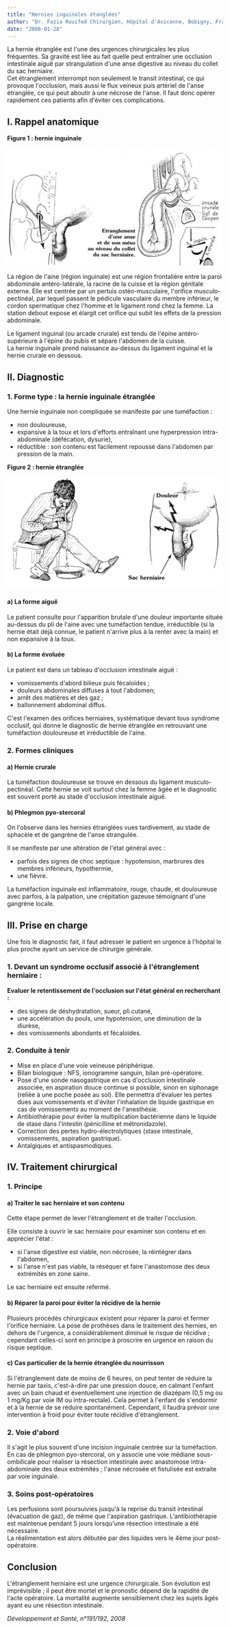 ```yaml
---
title: "Hernies inguinales étanglées"
author: "Dr. Fazia Rouifed Chirurgien, Hôpital d'Avicenne, Bobigny, France."
date: "2008-01-28"
---
```


La hernie étranglée est l'une des urgences chirurgicales les plus fréquentes. Sa gravité est liée au fait quelle peut entraîner une occlusion intestinale aiguë par strangulation d'une anse digesti­ve au niveau du collet du sac herniaire.  
Cet étranglement interrompt non seulement le transit intestinal, ce qui provoque l'occlusion, mais aussi le flux veineux puis artériel de l'anse étranglée, ce qui peut aboutir à une nécrose de l'anse. Il faut donc opérer rapidement ces patients afin d'éviter ces complications.
## I. Rappel anatomique

**Figure 1 : hernie inguinale**

![](image002-7.jpg)


La région de l'aine (région inguinale) est une région frontalière entre la paroi abdominale antéro-latérale, la racine de la cuisse et la région génitale externe. Elle est centrée par un pertuis ostéo-musculaire, l'orifice musculo­pectinéal, par lequel passent le pédicule vas­culaire du membre inférieur, le cordon sper­matique chez l'homme et le ligament rond chez la femme. La station debout expose et élargit cet orifice qui subit les effets de la pres­sion abdominale.

Le ligament inguinal (ou arcade crurale) est tendu de l'épine antéro-supérieure à l'épine du pubis et sépare l'abdomen de la cuisse.  
La hernie inguinale prend naissance au-dessus du ligament inguinal et la hernie crurale en dessous.

## II. Diagnostic

### 1. Forme type **: la hernie inguinale étranglée**

Une hernie inguinale non compliquée se manifeste par une tuméfaction :

*   non douloureuse,
*   expansive à la toux et lors d'efforts entraî­nant une hyperpression intra-abdominale (défécation, dysurie),
*   réductible : son contenu est facilement repoussé dans l'abdomen par pression de la main.

**Figure 2 : hernie étranglée**

![](image004-7.jpg)


#### a) La forme aiguë

Le patient consulte pour l'apparition brutale d'une douleur importante située au-dessus du pli de l'aine avec une tuméfaction tendue, irréductible (si la hernie était déjà connue, le patient n'arrive plus à la renter avec la main) et non expansive à la toux.

#### b) La forme évoluée

Le patient est dans un tableau d'occlusion intestinale aiguë :

*   vomissements d'abord bilieux puis fécaloïdes ;
*   douleurs abdominales diffuses à tout l'abdo­men;
*   arrêt des matières et des gaz ;
*   ballonnement abdominal diffus.

C'est l'examen des orifices herniaires, systé­matique devant tous syndrome occlusif, qui donne le diagnostic de hernie étranglée en retrouvant une tuméfaction douloureuse et irréductible de l'aine.

### 2. Formes cliniques

#### a) Hernie crurale

La tuméfaction douloureuse se trouve en dessous du ligament musculo-pectinéal. Cette hernie se voit surtout chez la femme âgée et le diagnostic est souvent porté au stade d'occlusion intestinale aiguë.

#### b) Phlegmon pyo-stercoral

On l'observe dans les hernies étranglées vues tardivement, au stade de sphacèle et de gan­grène de l'anse strangulée.

Il se manifeste par une altération de l'état général avec :

*   parfois des signes de choc septique : hypo­tension, marbrures des membres inférieurs, hypothermie,
*   une fièvre.

La tuméfaction inguinale est inflammatoire, rouge, chaude, et douloureuse avec parfois, à la palpation, une crépitation gazeuse témoi­gnant d'une gangrène locale.

## III. Prise en charge

Une fois le diagnostic fait, il faut adresser le patient en urgence à l'hôpital le plus proche ayant un service de chirurgie générale.

### 1. Devant un syndrome occlusif associé à l'étranglement herniaire :

**Evaluer le retentissement de l'occlusion sur l'état général en recherchant :**

*   des signes de déshydratation, sueur, pli cutané,
*   une accélération du pouls, une hypotension, une diminution de la diurèse,
*   des vomissements abondants et fécaloïdes.

### 2. Conduite à tenir

*   Mise en place d'une voie veineuse périphé­rique.
*   Bilan biologique : NFS, ionogramme san­guin, bilan pré-opératoire.
*   Pose d'une sonde nasogastrique en cas d'occlusion intestinale associée, en aspira­tion douce continue si possible, sinon en siphonage (reliée à une poche posée au sol). Elle permettra d'évaluer les pertes dues aux vomissements et d'éviter l'inhalation de liqui­de gastrique en cas de vomissements au moment de l'anesthésie.
*   Antibiothérapie pour éviter la multiplication bactérienne dans le liquide de stase dans l'intestin (pénicilline et métronidazole).
*   Correction des pertes hydro-électrolytiques (stase intestinale, vomissements, aspiration gastrique).
*   Antalgiques et antispasmodiques.

## IV. Traitement chirurgical

### 1. Principe

#### a) Traiter le sac herniaire et son contenu

Cette étape permet de lever l'étranglement et de traiter l'occlusion.

Elle consiste à ouvrir le sac herniaire pour examiner son contenu et en apprécier l'état :

*   si l'anse digestive est viable, non nécrosée, la réintégrer dans l'abdomen,
*   si l'anse n'est pas viable, la réséquer et faire l'anastomose des deux extrémités en zone saine.

Le sac herniaire est ensuite refermé.

#### b) Réparer la paroi pour éviter la récidive de la hernie

Plusieurs procédés chirurgicaux existent pour réparer la paroi et fermer l'orifice herniaire. La pose de prothèses dans le traitement des hernies, en dehors de l'urgence, a considéra­blement diminué le risque de récidive ; cepen­dant celles-ci sont en principe à proscrire en urgence en raison du risque septique.

#### c) Cas particulier de la hernie étranglée du nourrisson

Si l'étranglement date de moins de 6 heures, on peut tenter de réduire la hernie par taxis, c'est-à-dire par une pression douce, en cal­mant l'enfant avec un bain chaud et éventuel­lement une injection de diazépam (0,5 mg ou 1 mg/Kg par voie IM ou intra-rectale). Cela permet à l'enfant de s'endormir et à la hernie de se réduire spontanément. Cependant, il faudra prévoir une intervention à froid pour éviter toute récidive d'étranglement.

### 2. Voie d'abord

Il s'agit le plus souvent d'une incision inguina­le centrée sur la tuméfaction. En cas de phlegmon pyo-stercoral, on y associe une voie médiane sous-ombilicale pour réali­ser la résection intestinale avec anastomose intra-abdominale des deux extrémités ; l'anse nécrosée et fistulisée est extraite par voie inguinale.

### 3. Soins post-opératoires

Les perfusions sont poursuivies jusqu'à la reprise du transit intestinal (évacuation de gaz), de même que l'aspiration gastrique. L'antibio­thérapie est maintenue pendant 5 jours lors­qu'une résection intestinale a été nécessaire.  
La réalimentation est alors débutée par des liquides vers le 4ème jour post-opératoire.

## Conclusion

L'étranglement herniaire est une urgence chirurgicale. Son évolution est imprévisible ; il peut être mortel et le pronostic dépend de la rapidité de l'acte opératoire. La mortalité augmente sensiblement chez les sujets âgés ayant eu une résection intestinale.

_Développement et Santé, n°191/192, 2008_